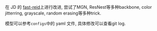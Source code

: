 在 JD 的 [fast-reid](https://github.com/JDAI-CV/fast-reid)上进行改进, 尝试了MGN, ResNest等多种backbone, color jitterring, grayscale, random erasing等多种trick. 

模型可以参考`configs`中的 yaml 文件, 具体修改可以查看git log.
